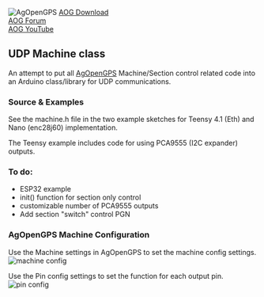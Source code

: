 ![AgOpenGPS](https://github.com/m-elias/AOG-AiO-RVC-100hz/blob/main/media/agopengps%20name%20logo.png)
[AOG Download](https://github.com/farmerbriantee/AgOpenGPS/releases)<br>
[AOG Forum](https://discourse.agopengps.com/)<br>
[AOG YouTube](https://youtube.com/@AgOpenGPS)

## UDP Machine class
An attempt to put all [AgOpenGPS](https://github.com/farmerbriantee/AgOpenGPS/releases) Machine/Section control related code into an Arduino class/library for UDP communications.

### Source & Examples
See the machine.h file in the two example sketches for Teensy 4.1 (Eth) and Nano (enc28j60) implementation.

The Teensy example includes code for using PCA9555 (I2C expander) outputs.

### To do:
- ESP32 example
- init() function for section only control
- customizable number of PCA9555 outputs
- Add section "switch" control PGN

### AgOpenGPS Machine Configuration
Use the Machine settings in AgOpenGPS to set the machine config settings.
![machine config](https://github.com/m-elias/AOG-Machine/blob/main/media/aog%20machine%20config.jpg)

Use the Pin config settings to set the function for each output pin.
![pin config](https://github.com/m-elias/AOG-Machine/blob/main/media/aog%20pin%20config.jpg)
